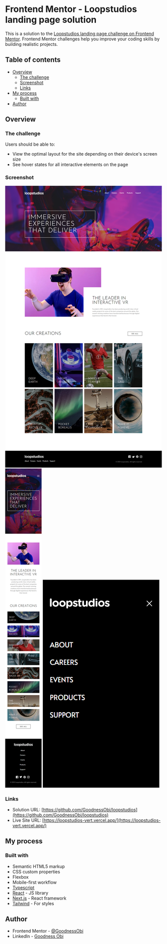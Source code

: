 # Frontend Mentor - Loopstudios landing page solution

This is a solution to the [Loopstudios landing page challenge on Frontend Mentor](https://www.frontendmentor.io/challenges/loopstudios-landing-page-N88J5Onjw). Frontend Mentor challenges help you improve your coding skills by building realistic projects.

## Table of contents

- [Overview](#overview)
  - [The challenge](#the-challenge)
  - [Screenshot](#screenshot)
  - [Links](#links)
- [My process](#my-process)
  - [Built with](#built-with)
- [Author](#author)

## Overview

### The challenge

Users should be able to:

- View the optimal layout for the site depending on their device's screen size
- See hover states for all interactive elements on the page

### Screenshot

![Desktop View](./assets/loopstudios.png)
![Mobile View](./assets/loopstudios-mobile.png)
![Mobile Menu](./assets/loopstudios-mobile-menu.png)

### Links

- Solution URL: [https://github.com/GoodnessObi/loopstudios](https://github.com/GoodnessObi/loopstudios)
- Live Site URL: [https://loopstudios-vert.vercel.app/](https://loopstudios-vert.vercel.app/)

## My process

### Built with

- Semantic HTML5 markup
- CSS custom properties
- Flexbox
- Mobile-first workflow
- [Typescript](https://www.typescriptlang.org/docs/)
- [React](https://reactjs.org/) - JS library
- [Next.js](https://nextjs.org/) - React framework
- [Tailwind](https://tailwindui.com/) - For styles

## Author

- Frontend Mentor - [@GoodnessObi](https://www.frontendmentor.io/profile/GoodnessObi)
- LinkedIn - [Goodness Obi](https://www.linkedin.com/in/goodnessobi/)
